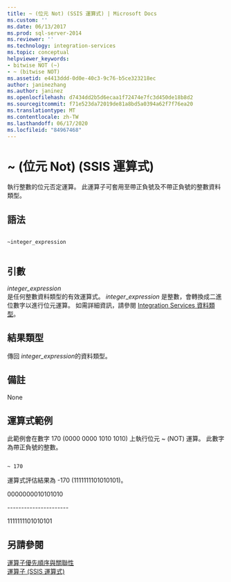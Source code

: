 ```yaml
---
title: ~ (位元 Not) (SSIS 運算式) | Microsoft Docs
ms.custom: ''
ms.date: 06/13/2017
ms.prod: sql-server-2014
ms.reviewer: ''
ms.technology: integration-services
ms.topic: conceptual
helpviewer_keywords:
- bitwise NOT (~)
- ~ (bitwise NOT)
ms.assetid: e4413ddd-0d0e-40c3-9c76-b5ce323218ec
author: janinezhang
ms.author: janinez
ms.openlocfilehash: d7434dd2b5d6ecaa1f72474e7fc3d450de18b8d2
ms.sourcegitcommit: f71e523da72019de81a8bd5a0394a62f7f76ea20
ms.translationtype: MT
ms.contentlocale: zh-TW
ms.lasthandoff: 06/17/2020
ms.locfileid: "84967468"
---
```

# <a name="-bitwise-not-ssis-expression"></a>~ (位元 Not) (SSIS 運算式)
  執行整數的位元否定運算。 此運算子可套用至帶正負號及不帶正負號的整數資料類型。  
  
## <a name="syntax"></a>語法  
  
```  
  
~integer_expression  
  
```  
  
## <a name="arguments"></a>引數  
 *integer_expression*  
 是任何整數資料類型的有效運算式。 *integer*_*expression* 是整數，會轉換成二進位數字以進行位元運算。 如需詳細資訊，請參閱 [Integration Services 資料類型](../data-flow/integration-services-data-types.md)。  
  
## <a name="result-types"></a>結果類型  
 傳回 *integer_expression*的資料類型。  
  
## <a name="remarks"></a>備註  
 None  
  
## <a name="expression-examples"></a>運算式範例  
 此範例會在數字 170 (0000 0000 1010 1010) 上執行位元 ~ (NOT) 運算。 此數字為帶正負號的整數。  
  
```  
  
~ 170  
```  
  
 運算式評估結果為 -170 (1111111101010101)。  
  
 0000000010101010  
  
 ---------------------\-  
  
 1111111101010101  
  
## <a name="see-also"></a>另請參閱  
 [運算子優先順序與關聯性](operator-precedence-and-associativity.md)   
 [運算子 &#40;SSIS 運算式&#41;](operators-ssis-expression.md)  
  
  
